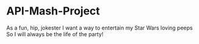 # API-Mash-Project
As a fun, hip, jokester
I want a way to entertain my Star Wars loving peeps
So I will always be the life of the party!